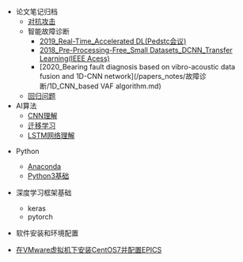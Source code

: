 * 论文笔记归档
    * [对抗攻击](/papers_notes/对抗攻击_论文笔记.md)
    * 智能故障诊断
      - [2019_Real-Time_Accelerated DL(Pedstc会议)](/papers_notes/故障诊断/实时_加速CNN.md)
      - [2018_Pre-Processing-Free_Small Datasets_DCNN_Transfer Learning(IEEE Acess)](/papers_notes/故障诊断/小数据集_迁移学习.md)
      - [2020_Bearing fault diagnosis based on vibro-acoustic data fusion and 1D-CNN network](/papers_notes/故障诊断/1D_CNN_based VAF algorithm.md)
    * [回归问题](/notes/回归问题.md)
* AI算法
    - [CNN理解](/notes/卷积神经网络.md)
    - [迁移学习](/papers_notes/迁移学习.md)
    - [LSTM网络理解](/papers_notes/LSTM网络理解.md)

- Python

  - [Anaconda](/Python/Anaconda教程.md)
  - [Python3基础](/Python/python3_教程.md)
- 深度学习框架基础
  - keras
  - pytorch
- 软件安装和环境配置
  
- [在VMware虚拟机下安装CentOS7并配置EPICS](/notes/vmware虚拟机安装epics过程.md)
  
    
  

